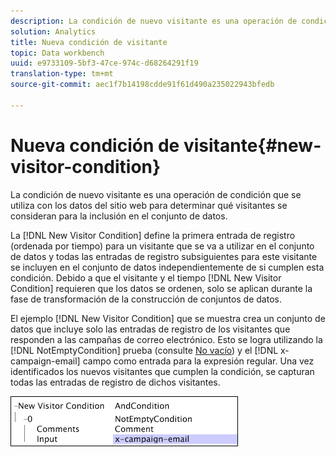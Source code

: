 ```yaml
---
description: La condición de nuevo visitante es una operación de condición que se utiliza con los datos del sitio web para determinar qué visitantes se consideran para la inclusión en el conjunto de datos.
solution: Analytics
title: Nueva condición de visitante
topic: Data workbench
uuid: e9733109-5bf3-47ce-974c-d68264291f19
translation-type: tm+mt
source-git-commit: aec1f7b14198cdde91f61d490a235022943bfedb

---
```



# Nueva condición de visitante{#new-visitor-condition}

La condición de nuevo visitante es una operación de condición que se utiliza con los datos del sitio web para determinar qué visitantes se consideran para la inclusión en el conjunto de datos.

La [!DNL New Visitor Condition] define la primera entrada de registro (ordenada por tiempo) para un visitante que se va a utilizar en el conjunto de datos y todas las entradas de registro subsiguientes para este visitante se incluyen en el conjunto de datos independientemente de si cumplen esta condición. Debido a que el visitante y el tiempo [!DNL New Visitor Condition] requieren que los datos se ordenen, solo se aplican durante la fase de transformación de la construcción de conjuntos de datos.

El ejemplo [!DNL New Visitor Condition] que se muestra crea un conjunto de datos que incluye solo las entradas de registro de los visitantes que responden a las campañas de correo electrónico. Esto se logra utilizando la [!DNL NotEmptyCondition] prueba (consulte [No vacío](../../../../home/c-dataset-const-proc/c-conditions/c-test-ops/c-test-op-con.md#section-1decb9d887894073a1b6b3d985729ac8)) y el [!DNL x-campaign-email] campo como entrada para la expresión regular. Una vez identificados los nuevos visitantes que cumplen la condición, se capturan todas las entradas de registro de dichos visitantes.

![](assets/cfg_Transformation_NewVisitorCondition.png)

